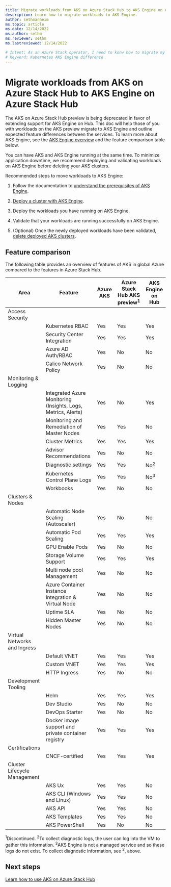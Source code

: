 ```yaml
---
title: Migrate workloads from AKS on Azure Stack Hub to AKS Engine on Azure Stack Hub
description: Learn how to migrate workloads to AKS Engine.
author: sethmanheim
ms.topic: article
ms.date: 12/14/2022
ms.author: sethm
ms.reviewer: sethm
ms.lastreviewed: 12/14/2022

# Intent: As an Azure Stack operator, I need to konw how to migrate my existing AKS deployments to AKS Engine and what to expect after the applications are migrated.
# Keyword: Kubernetes AKS Engine difference
---
```


# Migrate workloads from AKS on Azure Stack Hub to AKS Engine on Azure Stack Hub

The AKS on Azure Stack Hub preview is being deprecated in favor of extending support for AKS Engine on Hub. This doc will help those of you with workloads on the AKS preview migrate to AKS Engine and outline expected feature differences between the services. To learn more about AKS Engine, see the [AKS Engine overview](azure-stack-kubernetes-aks-engine-overview.md) and the feature comparison table below.  

You can have AKS and AKS Engine running at the same time. To minimize application downtime, we recommend deploying and validating workloads on AKS Engine before deleting your AKS clusters.  

Recommended steps to move workloads to AKS Engine:

1. Follow the documentation to [understand the prerequisites of AKS Engine](azure-stack-kubernetes-aks-engine-set-up.md).

1. [Deploy a cluster with AKS Engine](azure-stack-kubernetes-aks-engine-deploy-cluster.md).

1. Deploy the workloads you have running on AKS Engine.

1. Validate that your workloads are running successfully on AKS Engine. 

1. (Optional) Once the newly deployed workloads have been validated, [delete deployed AKS clusters](aks-how-to-use-cli.md?view=azs-2206&tabs=windows%2Clinuxcon#delete-cluster).

## Feature comparison

The following table provides an overview of features of AKS in global Azure compared to the features in Azure Stack Hub.

| Area                         | Feature                                             | Azure AKS | Azure Stack Hub AKS preview<sup>1</sup> | AKS Engine on Hub |
|------------------------------|-----------------------------------------------------|-----------|-------------------------------|-------------------|
| Access Security              |                                                     |           |                               |                   |
|                              | Kubernetes RBAC                                     | Yes       | Yes                           | Yes               |
|                              | Security Center Integration                         | Yes       | Yes                           | Yes               |  
|                              | Azure AD Auth/RBAC                                  | Yes       | No                            | No                |
|                              | Calico Network Policy                               | Yes       | No                            | No                |
| Monitoring & Logging         |                                                     |           |                               |                   |
|                              | Integrated Azure Monitoring (Insights, Logs, Metrics, Alerts)   | Yes     | No                  | Yes               |
|                              | Monitoring and Remediation of Master Nodes          | Yes       | Yes                           | No                |
|                              | Cluster Metrics                                     | Yes       | Yes                           | Yes               |  
|                              | Advisor Recommendations                             | Yes       | No                            | No                |
|                              | Diagnostic settings                                 | Yes       | Yes                           | No<sup>2</sup>    |
|                              | Kubernetes Control Plane Logs                       | Yes       | Yes                           | No<sup>3</sup>    |
|                              | Workbooks                                           | Yes       | No                            | No                |
| Clusters & Nodes             |                                                     |           |                               |                   |
|                              | Automatic Node Scaling (Autoscaler)                 | Yes       | No                            | No                |
|                              | Automatic Pod Scaling                               | Yes       | Yes                           | Yes               |
|                              | GPU Enable Pods                                     | Yes       | No                            | No                |
|                              | Storage Volume Support                              | Yes       | Yes                           | Yes               |
|                              | Multi node pool Management                          | Yes       | No                            | No                |
|                              | Azure Container Instance Integration & Virtual Node | Yes       | No                            | No                |
|                              | Uptime SLA                                          | Yes       | No                            | No                |
|                              | Hidden Master Nodes                                 | Yes       | No                            | No                |
| Virtual Networks and Ingress |                                                     |           |                               |                   |
|                              | Default VNET                                        | Yes       | Yes                           | Yes               |
|                              | Custom VNET                                         | Yes       | Yes                           | Yes               |
|                              | HTTP Ingress                                        | Yes       | No                            | No                |
| Development Tooling          |                                                     |           |                               |                   |
|                              | Helm                                                | Yes       | Yes                           | Yes               |
|                              | Dev Studio                                          | Yes       | No                            | No                |
|                              | DevOps Starter                                      | Yes       | No                            | No                |
|                              | Docker image support and private container registry | Yes       | Yes                           | Yes               |
| Certifications               |                                                     |           |                               |                   |
|                              | CNCF-certified                                      | Yes       | Yes                           | Yes               |
| Cluster Lifecycle Management |                                                     |           |                               |                   |
|                              | AKS Ux                                              | Yes       | Yes                           | No                |
|                              | AKS CLI (Windows and Linux)                         | Yes       | Yes                           | No                |
|                              | AKS API                                             | Yes       | Yes                           | No                |
|                              | AKS Templates                                       | Yes       | Yes                           | No                |
|                              | AKS PowerShell                                      | Yes       | No                            | No                |

<sup>1</sup>Discontinued.
<sup>2</sup>To collect diagnostic logs, the user can log into the VM to gather this information.
<sup>3</sup>AKS Engine is not a managed service and so these logs do not exist. To collect diagnostic information, see <sup>2</sup>, above.

## Next steps

[Learn how to use AKS on Azure Stack Hub](aks-how-to-use-cli.md)<!--Upate.-->